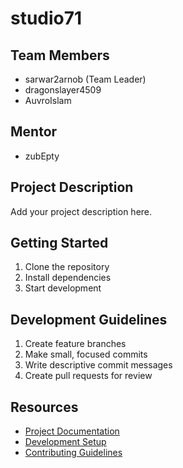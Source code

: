 # studio71

## Team Members
- sarwar2arnob (Team Leader)
- dragonslayer4509
- AuvroIslam

## Mentor
- zubEpty

## Project Description
Add your project description here.

## Getting Started
1. Clone the repository
2. Install dependencies
3. Start development

## Development Guidelines
1. Create feature branches
2. Make small, focused commits
3. Write descriptive commit messages
4. Create pull requests for review

## Resources
- [Project Documentation](docs/)
- [Development Setup](docs/setup.md)
- [Contributing Guidelines](CONTRIBUTING.md)
